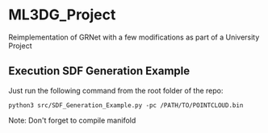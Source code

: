# ML3DG_Project
Reimplementation of GRNet with a few modifications as part of a University Project

## Execution SDF Generation Example
Just run the following command from the root folder of the repo:
```
python3 src/SDF_Generation_Example.py -pc /PATH/TO/POINTCLOUD.bin
```

Note: Don't forget to compile manifold